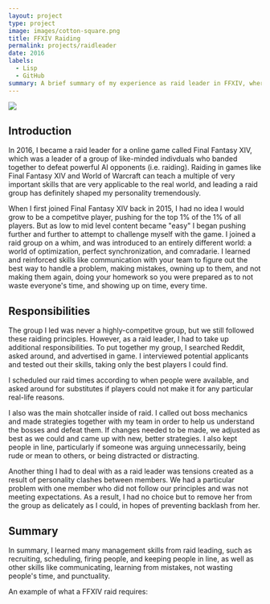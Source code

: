 ```yaml
---
layout: project
type: project
image: images/cotton-square.png
title: FFXIV Raiding
permalink: projects/raidleader
date: 2016
labels:
  - Lisp
  - GitHub
summary: A brief summary of my experience as raid leader in FFXIV, where I learned management skills, punctuality, how to make mistakes and learn from them, and to never give up.
---
```


<img class="ui image" src="{{ site.baseurl }}/images/.png">

## Introduction

In 2016, I became a raid leader for a online game called Final Fantasy XIV, which was a leader of a group of like-minded indivduals who banded together to defeat powerful AI opponents (i.e. raiding). Raiding in games like Final Fantasy XIV and World of Warcraft can teach a multiple of very important skills that are very applicable to the real world, and leading a raid group has definitely shaped my personality tremendously.

When I first joined Final Fantasy XIV back in 2015, I had no idea I would grow to be a competitve player, pushing for the top 1% of the 1% of all players. But as low to mid level content became "easy" I began pushing further and further to attempt to challenge myself with the game. I joined a raid group on a whim, and was introduced to an entirely different world: a world of optimization, perfect synchronization, and comradarie. I learned and reinforced skills like communication with your team to figure out the best way to handle a problem, making mistakes, owning up to them, and not making them again, doing your homework so you were prepared as to not waste everyone's time, and showing up on time, every time. 

## Responsibilities

The group I led was never a highly-competitve group, but we still followed these raiding principles. However, as a raid leader, I had to take up additional responsibilities. To put together my group, I searched Reddit, asked around, and advertised in game. I interviewed potential applicants and tested out their skills, taking only the best players I could find. 

I scheduled our raid times according to when people were available, and asked around for substitutes if players could not make it for any particular real-life reasons. 

I also was the main shotcaller inside of raid. I called out boss mechanics and made strategies together with my team in order to help us understand the bosses and defeat them. If changes needed to be made, we adjusted as best as we could and came up with new, better strategies. I also kept people in line, particularly if someone was arguing unnecessarily, being rude or mean to others, or being distracted or distracting.

Another thing I had to deal with as a raid leader was tensions created as a result of personality clashes between members. We had a particular problem with one member who did not follow our principles and was not meeting expectations. As a result, I had no choice but to remove her from the group as delicately as I could, in hopes of preventing backlash from her.

## Summary

In summary, I learned many management skills from raid leading, such as recruiting, scheduling, firing people, and keeping people in line, as well as other skills like communicating, learning from mistakes, not wasting people's time, and punctuality.

An example of what a FFXIV raid requires:
<div class="ui embed" data-source="youtube" data-id="jG6_S4MfRLw" >
</div>


